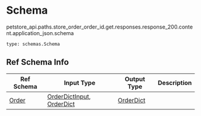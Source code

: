 # Schema
petstore_api.paths.store_order_order_id.get.responses.response_200.content.application_json.schema
```
type: schemas.Schema
```

## Ref Schema Info
Ref Schema | Input Type | Output Type | Description
---------- | ---------- | ----------- | ------------
[Order](order.md) | [OrderDictInput](#orderdictinput), [OrderDict](#orderdict) | [OrderDict](#orderdict) |
